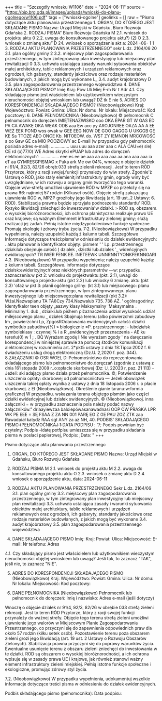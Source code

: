 +++
title = "Szczegóły wniosku W1106"
date = "2024-06-11"
source = "https://bip.brg.gda.pl/images/uploads/wnioski-do-planu-ogolnego/w1106.pdf"
tags = ["wnioski-ogolne"]
geolinks = []
raw = "Pismo dotyczące aktu planowania przestrzennego 1. ORGAN, DO KTÓREGO JEST SKŁADANE PISMO Nazwa: Urząd Miejski w Gdańsku, Biuro Rozwoju Gdańska 2. RODZAJ PISMA” Biuro Rozwoju Gdańska M 2.1. wniosek do projektu aktu 0 2.2. uwaga do konsultowanego projektu aktu?) (2) O 2.3. wniosek o zmianę aktu” D 24. wniosek o sporządzenie akt a: 2024 -06- 1 1 3. RODZAJ AKTU PLANOWANIA PRZESTRZENNEGO” sekr L.dz. 2164/06 20 3.1. plan ogólny gminy 2 3.2. miejscowy plan zagospodarowania przestrzennego, w tym zintegrowany plan inwestycyjny lub miejscowy plan rewitalizacji 0 3.3. uchwała ustalająca zasady  warunki sytuowania obiektów małej architektury, tablic reklamowych i urządzeń reklamowych oraz ogrodzeń, ich gabaryty, standardy jakościowe oraz rodzaje materiałów budowlanych, z jakich mogą być wykonane L_ 3.4. audyt krajobrazowy D 3.5. plan zagospodarowania przestrzennego województwa 4. DANE SKŁADAJĄCEGO PISMO? Imię Kraj: Pow Uli Miej E-m Nr t Adr 4.1. Czy składający pismo jest właścicielem lub użytkownikiem wieczystym nieruchomości objętej wnioskiem lub uwagą? DŻ tk  E nie 5. ADRES DO KORESPONDENCJI SKŁADAJĄCEGO PISMO? (Nieobowiązkowo) Kraj: Województwo: Powiat: Gmina: Ulica: Nr domu: Nr lokalu: Miejscowość: Kod pocztowy: 6. DANE PEŁNOMOCNIKA (Nieobowiązkowo) © pełnomocnik  C pelnomocnik do doręczeń IMIĘTENAZWISKO ooo OKA EPAR GT W GAS ED PA CA AWAKE OKA WEAK ODB aaa Ew acc yy AROJONREE OAZA AA A EE WEZ EEK POND wos owak w GEE EEG NOW OE GOO GAGGG U UKGGB GE KE Sa TTOZE AEO ONCE Kb.  NITOEOW. do.  WST ZY IEMNON MRCOWOŚĆ a oo Gaw GE ca MIO POOZIOWY ac E-mail (w przypadku gdy pełnomocnik posiada adres e-mail): ............... uuu uuu aaa azer aaa c ALA CAU=e) sle) CE rd (o)77/0) WE Adres skrytki ePUAP lub adres do doręczeń elektronicznych”: ............... eee es ee ae aaa aa aaa aaa aa ana aaa aaa ia eT aa GYMRESGPISMAG x Puka ark Me ow 04%, wnoszę o objęcie działek ni 91/4,,92/3, 82/26 obręb:033 strefą zielenii rekreacji. Jest'to teren RÓD Przytorze, który z racji swojej.funkcji przynależy do wiw strefy. Żgodnie'ż Ustawą o ROD, jako stały elemienit;infrastruktury gmin, ogrody winy być uwzględniane, w ich rozwoju a organy gmin tworzyć'do tego warunki. Objęcie w/w-strefą umożliwi ujawnienie RÓD w MPZP co przełoży się na prawa 66: najinniej 57 rodzin (Kilkuset osób). Objęcie strefą zakazującą ujawnienia ROD w, MPZP groziłoby jego likwidacją (art. 19 ust..2 Ustawy: 6. ROD). Stabilizacja prawna będzie sprzyjała podnoszeniu standardu' ROD. Ryzyko likwidacji zniechęci do inwestowania'w działki. > ROD są. obszarem. o wysokiej bioróżnorodności, ich ochrona planistyczna realizuje prawo UE oraz krajowe; są ważnym £lemment infrastruktury zielonej gminy; służą realizacji jej zadań. Pełnią istotne międzypokoleniowe funkcje społeczne. Promują ekologię i zdrowy trybu życia. 7:2. (Nieobowiązkowa) W przypadku wypełnienia, należy uzupelnić każdą ż kalumn tabeli. Szczegółowe Inforrnacje dotyczące treści:pisma'w odniesieniu do działek ewidencyjnych: . aktu planowania  Identyfikator objęty: pismem '  ' Lp.  przestrzennego   dziakilub  obejmuje.całość )  dzialek , dzistki lub.dzialek '_ wideńcyjnych  ewidórcyjnych? TR IWER FENK EE. INETEEWK UNNRNNTYONKFEKNNGARI 4.3. (Nieobowiązkowo) W przypadku wypełnienia; należy uzupełnić każdą: z kolumn tabeli. Szczegółowe. informacje dotyczące działsk:ewidericyjnych'oraz niektórych;parametrów —w: przypadku. zaznaczenia:w pkt 2: wniosku do projektwaktu:(pkt. 2:1), uwagi do konsultówariego projektu-aktu (pkt 2.2) lub wniosky 6 zmianę. aktu (pkt 2.3) 'ofaż w pkt 3: planii ogólnego grilny: (kt 3.1) Iub miejscowego: planu zagospodarowania przestrzennego, w lym zintegrowanego. planu inwestycyjnego lub miejscowego:planu rewitalizacji (pkt 3.2): Wźai.Nazwapianu TA  TA8Czy  734.Nazwalub 735. 738  AŻ.  ' ogólnsgodriny:  Identyfkalor  teen objęty „aazwy klasy Maksymalny  'Maksymalna  _ Minimalny 1. dub , dziaiki.lub piśhem piżaznaczenia  udział wysokość udział milejscowego planu  _ działek   Sbajmuja terenu (albo   pówierzchni  zabudowy lm , powierzchni Lp,  ZpgośROdarowania  ewidencyjnych całość działki symbotlub  zabudówy(%)   » biologicznie =P.  przestrzennego: - lubdziałsk  symboleklasy : czynnej % i a R  „ewidencyjnych  przeznaczenia - AE ku tereńu)0) w 1   ; . BQ  Wyrażam:zgodę I Nie wyrażam zgody ' na daręczanie korespondencji w niniejszej sprawie za pomocą śtodków komunikacji alektronicznej w rozuńnieńiu art. 2*pkt5 ustawy z dnia 18:Tipca:2002 f. 6 świadczeniu usług drogą elektroniczną (Dz.U. 2,2020 f. poz..344). 8.ZAŁĄCZNIKI © OSR  WOEL Di Pełnomośnietwo do reprezentowania skladającego pismo lub pełnomocnietwo do.doręczań (zgodnie z ustawą z dnia 16'istopada 2008 r..o:opłacle skarbowej (Dz: U, 22023 r, paz. 21 113) - Jeżeli: ski adający plsmo działa przeż pełnomocnika. ©; Potwierdzenie ulśzczenia opłaty: skarbowej od pałnomocniictwa — Jeżeli obowiążek uiszczenia takiej opłaty wynika z ustawy z dnia 18 listopada 2006 r. o płacie skarbowej. z El  (Nieobowiązkowo). Określenie gianie taranu:w:formia graficznej W przypadku. wskazania teranu objętego plsmśm jako części działki ewideńcyjnej lub działek swidencyjnych. ©  (Nieobowiązkowoj. inna załączniki = w przypadku zaznaczenia pola należy podać nazwy załączników.” driaayiewzaa baloiepówasanawadnasi OOP ÓW PRASKA LPR WK PE EEE = SĘ FSAA Z ZA NN 001 PARĘ EO Z GE PAU ZOZ ZTK zaa Rawadpiał katydz RAA sgt ANY za az NH, 40. PODBIS' SKŁADAJĄCEGO PISMO:(PEŁNOMOĆNIKAJ:1:DATA PODPISU : '7; Podpis powinian być czytelny: Podpis -idatę potfplsu umieszcza się w przypadku składania pierna w poslaci paplerowej,   Podpis: ;Data: "
+++

Pismo dotyczące aktu planowania przestrzennego

1. ORGAN, DO KTÓREGO JEST SKŁADANE PISMO
Nazwa: Urząd Miejski w Gdańsku, Biuro Rozwoju Gdańska

2. RODZAJ PISMA
M 2.1. wniosek do projektu aktu
M 2.2. uwaga do konsultowanego projektu aktu
O 2.3. wniosek o zmianę aktu
D 2.4. wniosek o sporządzenie aktu, data: 2024-06-11

3. RODZAJ AKTU PLANOWANIA PRZESTRZENNEGO
Sekr L.dz. 2164/06 
3.1. plan ogólny gminy
3.2. miejscowy plan zagospodarowania przestrzennego, w tym zintegrowany plan inwestycyjny lub miejscowy plan rewitalizacji
3.3. uchwała ustalająca zasady i warunki sytuowania obiektów małej architektury, tablic reklamowych i urządzeń reklamowych oraz ogrodzeń, ich gabaryty, standardy jakościowe oraz rodzaje materiałów budowlanych, z jakich mogą być wykonane
3.4. audyt krajobrazowy
3.5. plan zagospodarowania przestrzennego województwa

4. DANE SKŁADAJĄCEGO PISMO
Imię:
Kraj:
Powiat:
Ulica:
Miejscowość:
E-mail:
Nr telefonu:
Adres

4.1. Czy składający pismo jest właścicielem lub użytkownikiem wieczystym nieruchomości objętej wnioskiem lub uwagą?
Jeśli tak, to zaznacz "TAK", jeśli nie, to zaznacz "NIE".

5. ADRES DO KORESPONDENCJI SKŁADAJĄCEGO PISMO
(Nieobowiązkowo)
Kraj:
Województwo:
Powiat:
Gmina:
Ulica:
Nr domu:
Nr lokalu:
Miejscowość:
Kod pocztowy:

6. DANE PEŁNOMOCNIKA
(Nieobowiązkowo)
Pełnomocnik lub pełnomocnik do doręczeń:
Imię i nazwisko:
Adres e-mail (jeśli dotyczy)

Wnoszę o objęcie działek nr 91/4, 92/3, 82/26 w obrębie 033 strefą zieleni rekreacji. Jest to teren RÓD Przytorze, który z racji swojej funkcji przynależy do ważnej strefy. Objęcie tego terenu strefą zieleni umożliwi ujawnienie jego walorów w Miejscowym Planie Zagospodarowania Przestrzennego, co przyczyni się do zapewnienia odpowiednich praw dla około 57 rodzin (kilku setek osób). Pozostawienie terenu poza obszarem zieleni grozi jego likwidacją (art. 19 ust. 2 Ustawy o Rozwoju Obszarów Zielonych). Stabilizacja prawna przyczyni się do poprawy warunków życia. Ewentualne usunięcie terenu z obszaru zieleni zniechęci do inwestowania w te działki. ROD są obszarem o wysokiej bioróżnorodności, a ich ochrona wpisuje się w zasady prawa UE i krajowe, jak również stanowi ważny element infrastruktury zieleni miejskiej. Pełnią istotne funkcje społeczne i ekologiczne, promując zdrowy styl życia.

7.2. (Nieobowiązkowo) W przypadku wypełnienia, udokumentuj wszelkie informacje dotyczące treści pisma w odniesieniu do działek ewidencyjnych.

Podbis składającego pismo (pełnomocnika): Data podpisu:


